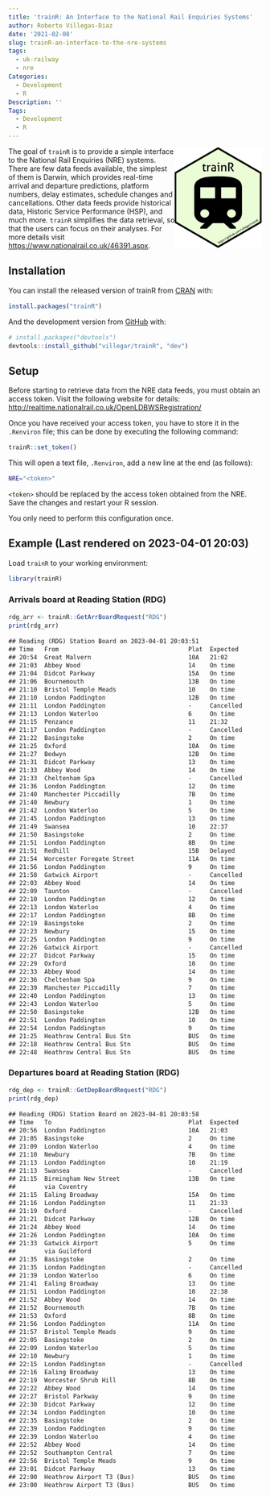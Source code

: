 ```yaml
---
title: 'trainR: An Interface to the National Rail Enquiries Systems'
author: Roberto Villegas-Diaz
date: '2021-02-08'
slug: trainR-an-interface-to-the-nre-systems
tags:
  - uk-railway
  - nre
Categories:
  - Development
  - R
Description: ''
Tags:
  - Development
  - R
---
```


<img src="https://raw.githubusercontent.com/villegar/trainR/main/inst/images/logo.png" alt="logo" align="right" height=200px/>

The goal of `trainR` is to provide a simple interface to the 
National Rail Enquiries (NRE) systems. There are few data feeds 
available, the simplest of them is Darwin, which provides real-time 
arrival and departure predictions, platform numbers, delay estimates, 
schedule changes and cancellations. Other data feeds provide historical 
data, Historic Service Performance (HSP), and much more. `trainR` 
simplifies the data retrieval, so that the users can focus on their 
analyses. For more details visit 
https://www.nationalrail.co.uk/46391.aspx.

## Installation

You can install the released version of trainR from [CRAN](https://CRAN.R-project.org) with:

``` r
install.packages("trainR")
```

And the development version from [GitHub](https://github.com/) with:

``` r
# install.packages("devtools")
devtools::install_github("villegar/trainR", "dev")
```

## Setup
Before starting to retrieve data from the NRE data feeds, you must obtain an access token. 
Visit the following website for details: http://realtime.nationalrail.co.uk/OpenLDBWSRegistration/

Once you have received your access token, you have to store it in the `.Renviron` file; this can be 
done by executing the following command:


```r
trainR::set_token()
```

This will open a text file, `.Renviron`, add a new line at the end (as follows):

```bash
NRE="<token>"
```

`<token>` should be replaced by the access token obtained from the NRE. Save the changes and restart 
your R session.

You only need to perform this configuration once.

## Example (Last rendered on 2023-04-01 20:03)

Load `trainR` to your working environment:

```r
library(trainR)
```

### Arrivals board at Reading Station (RDG)


```r
rdg_arr <- trainR::GetArrBoardRequest("RDG")
print(rdg_arr)
```

```
## Reading (RDG) Station Board on 2023-04-01 20:03:51
## Time   From                                    Plat  Expected
## 20:54  Great Malvern                           10A   21:02
## 21:03  Abbey Wood                              14    On time
## 21:04  Didcot Parkway                          15A   On time
## 21:06  Bournemouth                             13B   On time
## 21:10  Bristol Temple Meads                    10    On time
## 21:10  London Paddington                       12B   On time
## 21:11  London Paddington                       -     Cancelled
## 21:13  London Waterloo                         6     On time
## 21:15  Penzance                                11    21:32
## 21:17  London Paddington                       -     Cancelled
## 21:22  Basingstoke                             2     On time
## 21:25  Oxford                                  10A   On time
## 21:27  Bedwyn                                  12B   On time
## 21:31  Didcot Parkway                          13    On time
## 21:33  Abbey Wood                              14    On time
## 21:33  Cheltenham Spa                          -     Cancelled
## 21:36  London Paddington                       12    On time
## 21:40  Manchester Piccadilly                   7B    On time
## 21:40  Newbury                                 1     On time
## 21:42  London Waterloo                         5     On time
## 21:45  London Paddington                       13    On time
## 21:49  Swansea                                 10    22:37
## 21:50  Basingstoke                             2     On time
## 21:51  London Paddington                       8B    On time
## 21:51  Redhill                                 15B   Delayed
## 21:54  Worcester Foregate Street               11A   On time
## 21:56  London Paddington                       9     On time
## 21:58  Gatwick Airport                         -     Cancelled
## 22:03  Abbey Wood                              14    On time
## 22:09  Taunton                                 -     Cancelled
## 22:10  London Paddington                       12    On time
## 22:13  London Waterloo                         4     On time
## 22:17  London Paddington                       8B    On time
## 22:19  Basingstoke                             2     On time
## 22:23  Newbury                                 15    On time
## 22:25  London Paddington                       9     On time
## 22:26  Gatwick Airport                         -     Cancelled
## 22:27  Didcot Parkway                          15    On time
## 22:29  Oxford                                  10    On time
## 22:33  Abbey Wood                              14    On time
## 22:36  Cheltenham Spa                          9     On time
## 22:39  Manchester Piccadilly                   7     On time
## 22:40  London Paddington                       13    On time
## 22:43  London Waterloo                         5     On time
## 22:50  Basingstoke                             12B   On time
## 22:51  London Paddington                       10    On time
## 22:54  London Paddington                       9     On time
## 21:25  Heathrow Central Bus Stn                BUS   On time
## 22:18  Heathrow Central Bus Stn                BUS   On time
## 22:48  Heathrow Central Bus Stn                BUS   On time
```

### Departures board at Reading Station (RDG)


```r
rdg_dep <- trainR::GetDepBoardRequest("RDG")
print(rdg_dep)
```

```
## Reading (RDG) Station Board on 2023-04-01 20:03:58
## Time   To                                      Plat  Expected
## 20:56  London Paddington                       10A   21:03
## 21:05  Basingstoke                             2     On time
## 21:09  London Waterloo                         4     On time
## 21:10  Newbury                                 7B    On time
## 21:13  London Paddington                       10    21:19
## 21:13  Swansea                                 -     Cancelled
## 21:15  Birmingham New Street                   13B   On time
##        via Coventry                            
## 21:15  Ealing Broadway                         15A   On time
## 21:16  London Paddington                       11    21:33
## 21:19  Oxford                                  -     Cancelled
## 21:21  Didcot Parkway                          12B   On time
## 21:24  Abbey Wood                              14    On time
## 21:26  London Paddington                       10A   On time
## 21:33  Gatwick Airport                         5     On time
##        via Guildford                           
## 21:35  Basingstoke                             2     On time
## 21:35  London Paddington                       -     Cancelled
## 21:39  London Waterloo                         6     On time
## 21:41  Ealing Broadway                         13    On time
## 21:51  London Paddington                       10    22:38
## 21:52  Abbey Wood                              14    On time
## 21:52  Bournemouth                             7B    On time
## 21:53  Oxford                                  8B    On time
## 21:56  London Paddington                       11A   On time
## 21:57  Bristol Temple Meads                    9     On time
## 22:05  Basingstoke                             2     On time
## 22:09  London Waterloo                         5     On time
## 22:10  Newbury                                 1     On time
## 22:15  London Paddington                       -     Cancelled
## 22:16  Ealing Broadway                         13    On time
## 22:19  Worcester Shrub Hill                    8B    On time
## 22:22  Abbey Wood                              14    On time
## 22:27  Bristol Parkway                         9     On time
## 22:30  Didcot Parkway                          12    On time
## 22:34  London Paddington                       10    On time
## 22:35  Basingstoke                             2     On time
## 22:39  London Paddington                       9     On time
## 22:39  London Waterloo                         4     On time
## 22:52  Abbey Wood                              14    On time
## 22:52  Southampton Central                     7     On time
## 22:56  Bristol Temple Meads                    9     On time
## 23:01  Didcot Parkway                          13    On time
## 22:00  Heathrow Airport T3 (Bus)               BUS   On time
## 23:00  Heathrow Airport T3 (Bus)               BUS   On time
```
